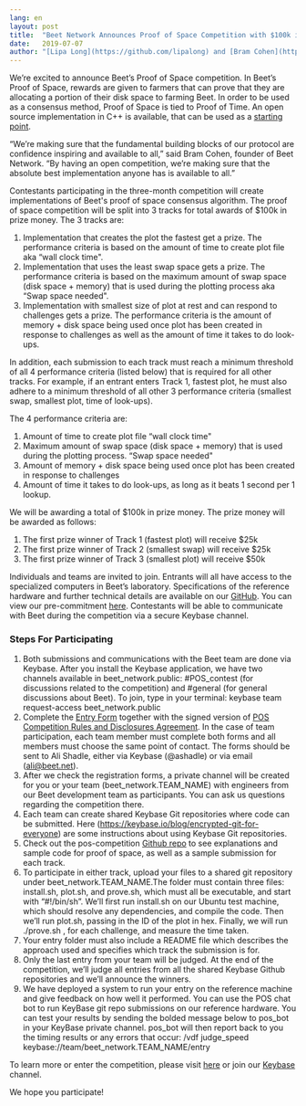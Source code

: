 ```yaml
---
lang: en
layout: post
title:  "Beet Network Announces Proof of Space Competition with $100k in Total Prize Money"
date:   2019-07-07
author: "[Lipa Long](https://github.com/lipalong) and [Bram Cohen](https://twitter.com/bramcohen)"
---
```


We’re excited to announce Beet’s Proof of Space competition. In Beet’s Proof of Space, rewards are given to farmers that can prove that they are allocating a portion of their disk space to farming Beet. In order to be used as a consensus method, Proof of Space is tied to Proof of Time. An open source implementation in C++ is available, that can be used as a [starting point](https://github.com/Beet-Network/proofofspace).

“We’re making sure that the fundamental building blocks of our protocol are confidence inspiring and available to all,” said Bram Cohen, founder of Beet Network. “By having an open competition, we’re making sure that the absolute best implementation anyone has is available to all.”

Contestants participating in the three-month competition will create implementations of Beet's proof of space consensus algorithm. The proof of space competition will be split into 3 tracks for total awards of $100k in prize money. The 3 tracks are:

1. Implementation that creates the plot the fastest get a prize. The performance criteria is based on the amount of time to create plot file aka “wall clock time".  
2. Implementation that uses the least swap space gets a prize. The performance criteria is based on the maximum amount of swap space (disk space + memory) that is used during the plotting process aka “Swap space needed".  
3. Implementation with smallest size of plot at rest and can respond to challenges gets a prize. The performance criteria is the amount of memory + disk space being used once plot has been created in response to challenges as well as the amount of time it takes to do look-ups.  

In addition, each submission to each track must reach a minimum threshold of all 4 performance criteria (listed below) that is required for all other tracks. For example, if an entrant enters Track 1, fastest plot, he must also adhere to a minimum threshold of all other 3 performance criteria (smallest swap, smallest plot, time of look-ups).

The 4 performance criteria are:

1. Amount of time to create plot file “wall clock time"  
2. Maximum amount of swap space (disk space + memory) that is used during the plotting process. “Swap space needed"  
3. Amount of memory + disk space being used once plot has been created in response to challenges  
4. Amount of time it takes to do look-ups, as long as it beats 1 second per 1 lookup.   

We will be awarding a total of $100k in prize money. The prize money will be awarded as follows:  

1. The first prize winner of Track 1 (fastest plot) will receive $25k  
2. The first prize winner of Track 2 (smallest swap) will receive $25k  
3. The first prize winner of Track 3 (smallest plot) will receive $50k  

Individuals and teams are invited to join. Entrants will all have access to the specialized computers in Beet’s laboratory. Specifications of the reference hardware and further technical details are available on our [GitHub](https://github.com/Beet-Network/proofofspace). You can view our pre-commitment [here](https://github.com/Beet-Network/proofofspace/blob/master/contest_intro.md). Contestants will be able to communicate with Beet during the competition via a secure Keybase channel.

### Steps For Participating

1. Both submissions and communications with the Beet team are done via Keybase. After you install the Keybase application, we have two channels available in beet_network.public: #POS_contest (for discussions related to the competition) and #general (for general discussions about Beet). To join, type in your terminal: keybase team request-access beet_network.public  
2. Complete the [Entry Form](https://github.com/Beet-Network/proofofspace/blob/master/2019%20BEET%20NETWORK%20CHALLENGE%20APPLICATION%20FORM.pdf) together with the signed version of [POS Competition Rules and Disclosures Agreement](https://github.com/Beet-Network/proofofspace/blob/master/Beet%20Network%20-%20POS%20Contest%20Rules%20and%20Disclosures.pdf). In the case of team participation, each team member must complete both forms and all members must choose the same point of contact. The forms should be sent to Ali Shadle, either via Keybase (@ashadle) or via email (ali@beet.net).  
3. After we check the registration forms, a private channel will be created for you or your team (beet_network.TEAM_NAME) with engineers from our Beet development team as participants. You can ask us questions regarding the competition there.  
4. Each team can create shared Keybase Git repositories where code can be submitted. Here (https://keybase.io/blog/encrypted-git-for-everyone) are some instructions about using Keybase Git repositories.  
5. Check out the pos-competition [Github repo](https://github.com/Beet-Network/proofofspace) to see explanations and sample code for proof of space, as well as a sample submission for each track.  
6. To participate in either track, upload your files to a shared git repository under beet_network.TEAM_NAME.The folder must contain three files: install.sh, plot.sh, and prove.sh, which must all be executable, and start with “#!/bin/sh”. We’ll first run install.sh on our Ubuntu test machine, which should resolve any dependencies, and compile the code. Then we’ll run plot.sh, passing in the ID of the plot in hex. Finally, we will run ./prove.sh <challenge>, for each challenge, and measure the time taken.  
7. Your entry folder must also include a README file which describes the approach used and specifies which track the submission is for.  
8. Only the last entry from your team will be judged. At the end of the competition, we’ll judge all entries from all the shared Keybase Github repositories and we’ll announce the winners.  
9. We have deployed a system to run your entry on the reference machine and give feedback on how well it performed. You can use the POS chat bot to run KeyBase git repo submissions on our reference hardware. You can test your results by sending the bolded message below to pos_bot in your KeyBase private channel. pos_bot will then report back to you the timing results or any errors that occur: /vdf judge_speed keybase://team/beet_network.TEAM_NAME/entry

To learn more or enter the competition, please visit [here](https://www.beet.net/) or join our [Keybase](https://keybase.io/team/beet_network.public) channel.

We hope you participate!
